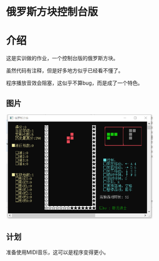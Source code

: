 # 俄罗斯方块控制台版

# 介绍

这是实训做的作业，一个控制台版的俄罗斯方块。

虽然代码有注释，但是好多地方似乎已经看不懂了。

程序播放音效会阻塞，这似乎不算bug，而是成了一个特色。

## 图片

<img src="game.png" width="80%">

## 计划

准备使用MIDI音乐，这可以是程序变得更小。

